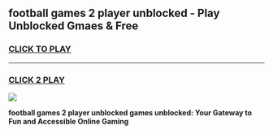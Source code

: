 
## football games 2 player unblocked - Play Unblocked Gmaes & Free
<h3>
<a href="https://news.freeplayer.one?title=football_games_2_player_unblocked&ref=23F">CLICK TO PLAY</a></h3>
<hr>

<h3>
<a href="https://news.freeplayer.one?title=football_games_2_player_unblocked&ref=23F">CLICK 2 PLAY</a>
  
</h3>

<a href="https://news.freeplayer.one?title=football_games_2_player_unblocked&ref=23F/"><img src="https://clearcache.store/games.png"></a>


**football games 2 player unblocked games unblocked: Your Gateway to Fun and Accessible Online Gaming**
